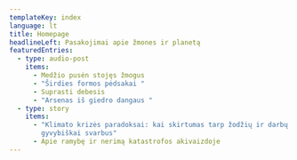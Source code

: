 ```yaml
---
templateKey: index
language: lt
title: Homepage
headlineLeft: Pasakojimai apie žmones ir planetą
featuredEntries:
  - type: audio-post
    items:
      - Medžio pusėn stojęs žmogus
      - "Širdies formos pėdsakai "
      - Suprasti debesis
      - "Arsenas iš giedro dangaus "
  - type: story
    items:
      - "Klimato krizės paradoksai: kai skirtumas tarp žodžių ir darbų
        gyvybiškai svarbus"
      - Apie ramybę ir nerimą katastrofos akivaizdoje
---
```

